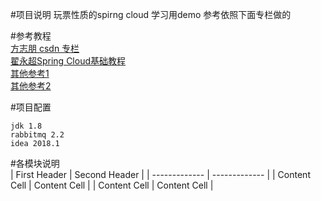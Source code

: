 #项目说明
玩票性质的spirng cloud 学习用demo 参考依照下面专栏做的

#参考教程  
[方志朋 csdn 专栏](https://blog.csdn.net/forezp/article/category/6830968/2)  
[翟永超Spring Cloud基础教程](https://blog.coding.net/blog/spring-cloud-config)  
[其他参考1](https://yujunhao8831.github.io/2017/05/27/Spring-Cloud-Eureka-%E5%AD%A6%E4%B9%A0%E7%AC%94%E8%AE%B0/)  
[其他参考2](http://blog.didispace.com/Spring-Cloud%E5%9F%BA%E7%A1%80%E6%95%99%E7%A8%8B/)

#项目配置
```
jdk 1.8  
rabbitmq 2.2  
idea 2018.1
```
#各模块说明  
| First Header  | Second Header |
| ------------- | ------------- |
| Content Cell  | Content Cell  |
| Content Cell  | Content Cell  |






